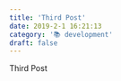 ```yaml
---
title: 'Third Post'
date: 2019-2-1 16:21:13
category: '📚 development'
draft: false
---
```


Third Post
